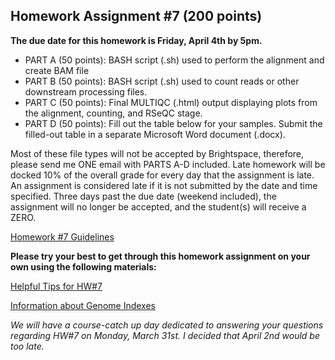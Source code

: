 
## Homework Assignment #7 (200 points)

**The due date for this homework is Friday, April 4th by 5pm.**

+ PART A (50 points): BASH script (.sh) used to perform the alignment and create BAM file
+ PART B (50 points): BASH script (.sh) used to count reads or other downstream processing files.
+ PART C (50 points): Final MULTIQC (.html) output displaying plots from the alignment, counting, and RSeQC stage. 
+ PART D (50 points):  Fill out the table below for your samples. Submit the filled-out table in a separate Microsoft Word document (.docx).

Most of these file types will not be accepted by Brightspace, therefore, please send me ONE email with PARTS A-D included. Late homework will be docked 10% of the overall grade for every day that the assignment is late. An assignment is considered late if it is not submitted by the date and time specified. Three days past the due date (weekend included), the assignment will no longer be accepted, and the student(s) will receive a ZERO.

[Homework #7 Guidelines](MMG3320-Homework7-2025.pdf)

**Please try your best to get through this homework assignment on your own using the following materials:**

[Helpful Tips for HW#7](Helpful_Tips_HW7.md)

[Information about Genome Indexes](genome_index-2025.md)

*We will have a course-catch up day dedicated to answering your questions regarding HW#7 on Monday, March 31st. I decided that April 2nd would be too late.*




